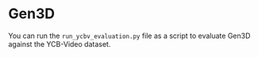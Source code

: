 # Gen3D

You can run the `run_ycbv_evaluation.py` file as a script to evaluate Gen3D against the YCB-Video dataset.
